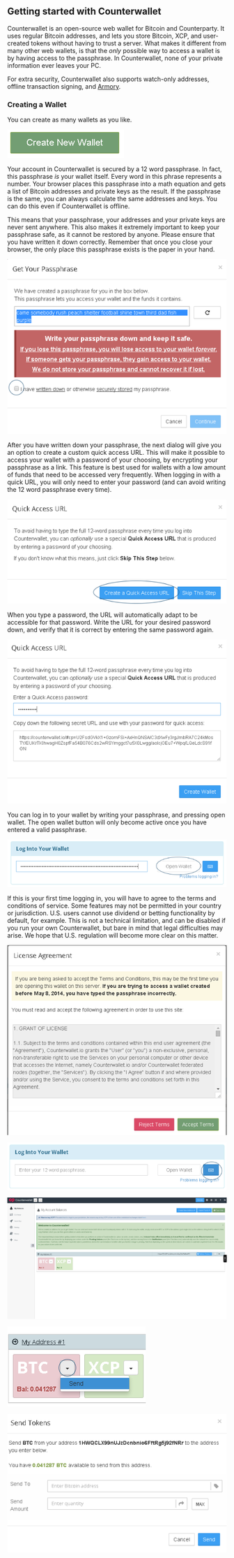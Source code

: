 Getting started with Counterwallet
---------------------------

Counterwallet is an open-source web wallet for Bitcoin and Counterparty. It uses regular Bitcoin addresses, and lets you store Bitcoin, XCP, and user-created tokens without having to trust a server. What makes it different from many other web wallets, is that the _only_ possible way to access a wallet is by having access to the passphrase. In Counterwallet, none of your private information ever leaves your PC.

For extra security, Counterwallet also supports watch-only addresses, offline transaction signing, and [Armory](https://bitcoinarmory.com/). 

### Creating a Wallet

You can create as many wallets as you like.

![](/_images/getting_started1.png)

Your account in Counterwallet is secured by a 12 word passphrase. In fact, this passphrase _is_ your wallet itself. Every word in this phrase represents a number. Your browser places this passphrase into a math equation and gets a list of Bitcoin addresses and private keys as the result. If the passphrase is the same, you can always calculate the same addresses and keys. You can do this even if Counterwallet is offline.

This means that your passphrase, your addresses and your private keys are never sent anywhere. This also makes it extremely important to keep your passphrase safe, as it cannot be restored by anyone. Please ensure that you have written it down correctly. Remember that once you close your browser, the only place this passphrase exists is the paper in your hand.

![](/_images/getting_started2.png)

After you have written down your passphrase, the next dialog will give you an option to create a custom quick access URL. This will make it possible to access your wallet with a password of your choosing, by encrypting your passphrase as a link. This feature is best used for wallets with a low amount of funds that need to be accessed very frequently. When logging in with a quick URL, you will only need to enter your password (and can avoid writing the 12 word passphrase every time).

![](/_images/getting_started3.png)

When you type a password, the URL will automatically adapt to be accessible for that password. Write the URL for your desired password down, and verify that it is correct by entering the same password again.

![](/_images/getting_started4.png)

You can log in to your wallet by writing your passphrase, and pressing open wallet. The open wallet button will only become active once you have entered a valid passphrase.

![](/_images/getting_started5.png)

If this is your first time logging in, you will have to agree to the terms and conditions of service. Some features may not be permitted in your country or jurisdiction. U.S. users cannot use dividend or betting functionality by default, for example. This is not a technical limitation, and can be disabled if you run your own Counterwallet, but bare in mind that legal difficulties may arise. We hope that U.S. regulation will become more clear on this matter.

![](/_images/getting_started6.png)

![](/_images/getting_started7.png)

![](/_images/getting_started8.png)

![](/_images/getting_started9.png)

![](/_images/getting_started10.png)
